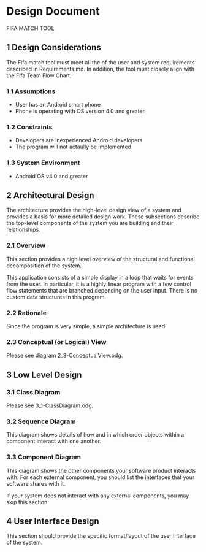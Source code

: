 # Design Document
FIFA MATCH TOOL

## 1 Design Considerations
The Fifa match tool must meet all the of the user and system requirements described in Requirements.md. In addition, the tool must closely align with the Fifa Team Flow Chart. 

### 1.1 Assumptions
- User has an Android smart phone
- Phone is operating with OS version 4.0 and greater

### 1.2 Constraints
- Developers are inexperienced Android developers
- The program will not actaully be implemented

### 1.3 System Environment
- Android OS v4.0 and greater

## 2 Architectural Design
The architecture provides the high-level design view of a system and provides a basis for more detailed design work. These subsections describe the top-level components of the system you are building and their relationships.

### 2.1 Overview
This section provides a high level overview of the structural and functional decomposition of the system. 

This application consists of a simple display in a loop that waits for events from the user. In particular, it is a highly linear program with a few control flow statements that are branched depending on the user input. There is no custom data structures in this program.

### 2.2 Rationale
Since the program is very simple, a simple architecture is used.

### 2.3 Conceptual (or Logical) View
Please see diagram 2_3-ConceptualView.odg.

## 3 Low Level Design

### 3.1 Class Diagram
Please see 3_1-ClassDiagram.odg.

### 3.2 Sequence Diagram
This diagram shows details of how and in which order objects within a component interact with one another.

### 3.3 Component Diagram
This diagram shows the other components your software product interacts with. For each external component, you should list the interfaces that your software shares with it.

If your system does not interact with any external components, you may skip this section.

## 4 User Interface Design
This section should provide the specific format/layout of the user interface of the system. 
